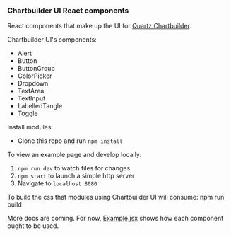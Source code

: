 ### Chartbuilder UI React components

React components that make up the UI for [Quartz Chartbuilder](https://github.com/Quartz/Chartbuilder).

Chartbuilder UI's components:

* Alert
* Button
* ButtonGroup
* ColorPicker
* Dropdown
* TextArea
* TextInput
* LabelledTangle
* Toggle

Install modules:
* Clone this repo and run `npm install`

To view an example page and develop locally:
1. `npm run dev` to watch files for changes
2. `npm start` to launch a simple http server
3. Navigate to `localhost:8080`

To build the css that modules using Chartbuilder UI will consume:
    npm run build

More docs are coming. For now, [Example.jsx](Example.jsx) shows how each
component ought to be used.
